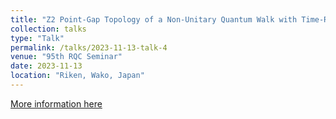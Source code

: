 ```yaml
---
title: "Z2 Point-Gap Topology of a Non-Unitary Quantum Walk with Time-Reversal Symmetry"
collection: talks
type: "Talk"
permalink: /talks/2023-11-13-talk-4
venue: "95th RQC Seminar"
date: 2023-11-13
location: "Riken, Wako, Japan"
---
```


[More information here](https://rqc.riken.jp/events/20231113_95th_rqc-seminar.html)
